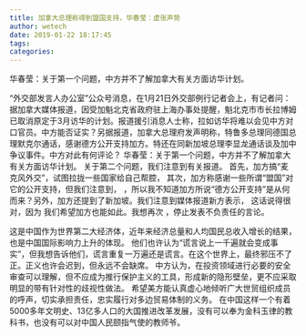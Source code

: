 ```yaml
---
title: 加拿大总理称得到盟国支持，华春莹：虚张声势
author: wetech
date: 2019-01-22 18:17:45
tags: 
categories: 
---
```

华春莹：关于第一个问题，中方并不了解加拿大有关方面访华计划。
<!-- more -->
“外交部发言人办公室”公众号消息，在1月21日外交部例行记者会上，有记者问：据加拿大媒体报道，因受加魁北克省政府驻上海办事处提醒，魁北克市市长拉博姆已取消原定于3月访华的计划。报道援引消息人士称，拉如访华将难以会见中方对口官员。中方能否证实？另据报道，加拿大总理府发声明称，特鲁多总理同德国总理默克尔通话，感谢德方公开支持加方。特还在同新加坡总理李显龙通话谈及加中争议事件。中方对此有何评论？
华春莹：关于第一个问题，中方并不了解加拿大有关方面访华计划。
关于第二个问题，我们注意到有关报道。
首先，加方搞“麦克风外交”，试图拉拢一些国家给自己帮腔，
其次，加方称感谢一些所谓“盟国”对它的公开支持，但我们注意到，
，所以我不知道加方所说“德方公开支持”是从何而来？另外，加方还提到了新加坡。我们注意到媒体报道新方表示，
这话说得很对，因为
我们希望加方也能如此。我想再次
，停止发表不负责任的言论。
 
 
这是中国作为世界第二大经济体，近年来经济总量和人均国民总收入增长的结果，也是中国国际影响力上升的体现。
他们也许认为“谎言说上一千遍就会变成事实”，但我想告诉他们，谎言重复一万遍还是谎言。在这个世界上，最终邪压不了正。正义也许会迟到，但永远不会缺席。
中方认为，在投资领域进行必要的安全审查可以理解，但不应成为推行保护主义的工具，形成新的隐形壁垒，更不应采取明显的带有针对性的歧视性做法。
希望美方能认真虚心地倾听广大世贸组织成员的呼声，切实承担责任，忠实履行对多边贸易体制的义务。
在中国这样一个有着5000多年文明史、13亿多人口的大国推进改革发展，没有可以奉为金科玉律的教科书，也没有可以对中国人民颐指气使的教师爷。
